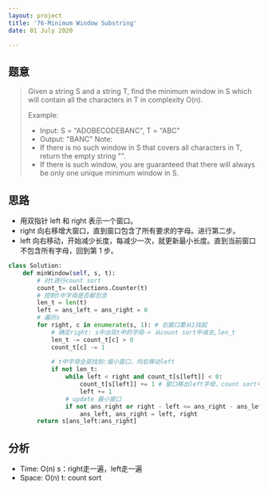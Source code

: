 ```yaml
---
layout: project
title: '76-Minimum Window Substring'
date: 01 July 2020

---
```

## 题意
> Given a string S and a string T, find the minimum window in S which will contain all the characters in T in complexity O(n).
> 
> Example:
> - Input: S = "ADOBECODEBANC", T = "ABC"
> - Output: "BANC"
> Note:
> - If there is no such window in S that covers all characters in T, return the empty string "".
> - If there is such window, you are guaranteed that there will always be only one unique minimum window in S.

## 思路
- 用双指针 left 和 right 表示一个窗口。
- right 向右移增大窗口，直到窗口包含了所有要求的字母。进行第二步。
- left 向右移动，开始减少长度，每减少一次，就更新最小长度。直到当前窗口不包含所有字母，回到第 1 步。


~~~python
class Solution:
    def minWindow(self, s, t):
        # 对t进行count sort
        count_t= collections.Counter(t)
        # 控制t中字母是否都包含
        len_t = len(t)
        left = ans_left = ans_right = 0
        # 遍历s
        for right, c in enumerate(s, 1): # 右窗口要从1找起
            # 确定right: s中出现t中的字母-> 从count sort中减去,len_t
            len_t -= count_t[c] > 0
            count_t[c] -= 1
            
            # t中字母全部找到:缩小窗口，向右移动left
            if not len_t:
                while left < right and count_t[s[left]] < 0:
                    count_t[s[left]] += 1 # 窗口移出left字母，count sort中加回
                    left += 1
                # update 最小窗口
                if not ans_right or right - left <= ans_right - ans_left:
                    ans_left, ans_right = left, right
        return s[ans_left:ans_right]

~~~

## 分析
- Time: O(n)   s：right走一遍，left走一遍
- Space: O(n)   t: count sort
